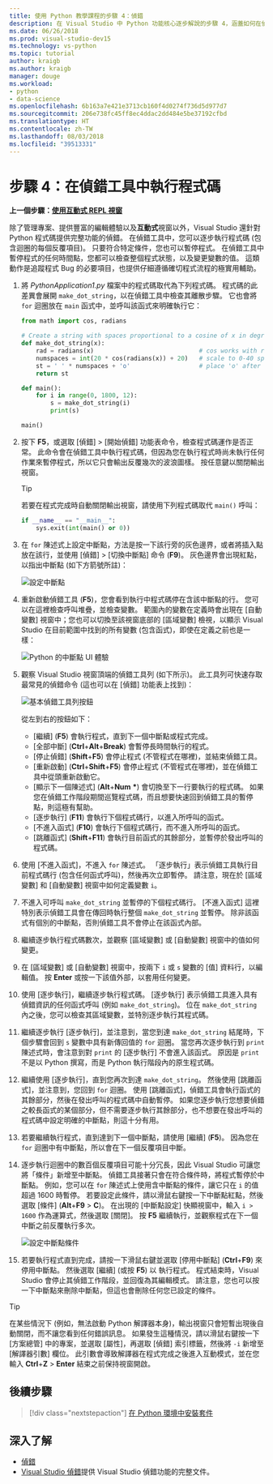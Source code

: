 ```yaml
---
title: 使用 Python 教學課程的步驟 4：偵錯
description: 在 Visual Studio 中 Python 功能核心逐步解說的步驟 4，涵蓋如何在偵錯工具中執行 Python 程式碼。
ms.date: 06/26/2018
ms.prod: visual-studio-dev15
ms.technology: vs-python
ms.topic: tutorial
author: kraigb
ms.author: kraigb
manager: douge
ms.workload:
- python
- data-science
ms.openlocfilehash: 6b163a7e421e3713cb160f4d0274f736d5d977d7
ms.sourcegitcommit: 206e738fc45ff8ec4ddac2dd484e5be37192cfbd
ms.translationtype: HT
ms.contentlocale: zh-TW
ms.lasthandoff: 08/03/2018
ms.locfileid: "39513331"
---
```

# <a name="step-4-run-code-in-the-debugger"></a>步驟 4：在偵錯工具中執行程式碼

**上一個步驟：[使用互動式 REPL 視窗](tutorial-working-with-python-in-visual-studio-step-03-interactive-repl.md)**

除了管理專案、提供豐富的編輯體驗以及**互動式**視窗以外，Visual Studio 還針對 Python 程式碼提供完整功能的偵錯。 在偵錯工具中，您可以逐步執行程式碼 (包含迴圈的每個反覆項目)。 只要符合特定條件，您也可以暫停程式。 在偵錯工具中暫停程式的任何時間點，您都可以檢查整個程式狀態，以及變更變數的值。 這類動作是追蹤程式 Bug 的必要項目，也提供仔細遵循確切程式流程的極實用輔助。

1. 將 *PythonApplication1.py* 檔案中的程式碼取代為下列程式碼。 程式碼的此差異會展開 `make_dot_string`，以在偵錯工具中檢查其離散步驟。 它也會將 `for` 迴圈放在 `main` 函式中，並呼叫該函式來明確執行它：

    ```python
    from math import cos, radians

    # Create a string with spaces proportional to a cosine of x in degrees
    def make_dot_string(x):
        rad = radians(x)                             # cos works with radians
        numspaces = int(20 * cos(radians(x)) + 20)   # scale to 0-40 spaces
        st = ' ' * numspaces + 'o'                   # place 'o' after the spaces
        return st

    def main():
        for i in range(0, 1800, 12):
            s = make_dot_string(i)
            print(s)

    main()
    ```

1. 按下 **F5**，或選取 [偵錯] > [開始偵錯] 功能表命令，檢查程式碼運作是否正常。 此命令會在偵錯工具中執行程式碼，但因為您在執行程式時尚未執行任何作業來暫停程式，所以它只會輸出反覆幾次的波浪圖樣。 按任意鍵以關閉輸出視窗。

    > [!Tip]
    > 若要在程式完成時自動關閉輸出視窗，請使用下列程式碼取代 `main()` 呼叫：
    >
    > ```python
    > if __name__ == "__main__":
    >     sys.exit(int(main() or 0))
    > ```

1. 在 `for` 陳述式上設定中斷點，方法是按一下該行旁的灰色邊界，或者將插入點放在該行，並使用 [偵錯] > [切換中斷點] 命令 (**F9**)。 灰色邊界會出現紅點，以指出中斷點 (如下方箭號所註)：

    ![設定中斷點](media/vs-getting-started-python-18-debugging1.png)

1. 重新啟動偵錯工具 (**F5**)，您會看到執行中程式碼停在含該中斷點的行。 您可以在這裡檢查呼叫堆疊，並檢查變數。 範圍內的變數在定義時會出現在 [自動變數] 視窗中；您也可以切換至該視窗底部的 [區域變數] 檢視，以顯示 Visual Studio 在目前範圍中找到的所有變數 (包含函式)，即使在定義之前也是一樣：

    ![Python 的中斷點 UI 體驗](media/vs-getting-started-python-19-debugging2b.png)

1. 觀察 Visual Studio 視窗頂端的偵錯工具列 (如下所示)。 此工具列可快速存取最常見的偵錯命令 (這也可以在 [偵錯] 功能表上找到)：

    ![基本偵錯工具列按鈕](media/vs-getting-started-python-20-debugging3.png)

    從左到右的按鈕如下：
    - [繼續] (**F5**) 會執行程式，直到下一個中斷點或程式完成。
    - [全部中斷] (**Ctrl**+**Alt**+**Break**) 會暫停長時間執行的程式。
    - [停止偵錯] (**Shift**+**F5**) 會停止程式 (不管程式在哪裡)，並結束偵錯工具。
    - [重新啟動] (**Ctrl**+**Shift**+**F5**) 會停止程式 (不管程式在哪裡)，並在偵錯工具中從頭重新啟動它。
    - [顯示下一個陳述式] (**Alt**+**Num** **&#42;**) 會切換至下一行要執行的程式碼。 如果您在偵錯工作階段期間巡覽程式碼，而且想要快速回到偵錯工具的暫停點，則這極有幫助。
    - [逐步執行] (**F11**) 會執行下個程式碼行，以進入所呼叫的函式。
    - [不進入函式] (**F10**) 會執行下個程式碼行，而不進入所呼叫的函式。
    - [跳離函式] (**Shift**+**F11**) 會執行目前函式的其餘部分，並暫停於發出呼叫的程式碼。

1. 使用 [不進入函式]，不進入 `for` 陳述式。 「逐步執行」表示偵錯工具執行目前程式碼行 (包含任何函式呼叫)，然後再次立即暫停。 請注意，現在於 [區域變數] 和 [自動變數] 視窗中如何定義變數 `i`。

1. 不進入可呼叫 `make_dot_string` 並暫停的下個程式碼行。 [不進入函式] 這裡特別表示偵錯工具會在傳回時執行整個 `make_dot_string` 並暫停。 除非該函式有個別的中斷點，否則偵錯工具不會停止在該函式內部。

1. 繼續逐步執行程式碼數次，並觀察 [區域變數] 或 [自動變數] 視窗中的值如何變更。

1. 在 [區域變數] 或 [自動變數] 視窗中，按兩下 `i` 或 `s` 變數的 [值] 資料行，以編輯值。 按 **Enter** 或按一下該值外部，以套用任何變更。

1. 使用 [逐步執行]，繼續逐步執行程式碼。 [逐步執行] 表示偵錯工具進入具有偵錯資訊的任何函式呼叫 (例如 `make_dot_string`)。 位在 `make_dot_string` 內之後，您可以檢查其區域變數，並特別逐步執行其程式碼。

1. 繼續逐步執行 [逐步執行]，並注意到，當您到達 `make_dot_string` 結尾時，下個步驟會回到 `s` 變數中具有新傳回值的 `for` 迴圈。 當您再次逐步執行到 `print` 陳述式時，會注意到對 `print` 的 [逐步執行] 不會進入該函式。 原因是 `print` 不是以 Python 撰寫，而是 Python 執行階段內的原生程式碼。

1. 繼續使用 [逐步執行]，直到您再次到達 `make_dot_string`。 然後使用 [跳離函式]，並注意到，您回到 `for` 迴圈。 使用 [跳離函式]，偵錯工具會執行函式的其餘部分，然後在發出呼叫的程式碼中自動暫停。 如果您逐步執行您想要偵錯之較長函式的某個部分，但不需要逐步執行其餘部分，也不想要在發出呼叫的程式碼中設定明確的中斷點，則這十分有用。

1. 若要繼續執行程式，直到達到下一個中斷點，請使用 [繼續] (**F5**)。 因為您在 `for` 迴圈中有中斷點，所以會在下一個反覆項目中斷。

1. 逐步執行迴圈中的數百個反覆項目可能十分冗長，因此 Visual Studio 可讓您將「條件」新增至中斷點。 偵錯工具接著只會在符合條件時，將程式暫停於中斷點。 例如，您可以在 `for` 陳述式上使用含中斷點的條件，讓它只在 `i` 的值超過 1600 時暫停。 若要設定此條件，請以滑鼠右鍵按一下中斷點紅點，然後選取 [條件] (**Alt**+**F9** > **C**)。 在出現的 [中斷點設定] 快顯視窗中，輸入 `i > 1600` 作為運算式，然後選取 [關閉]。 按 **F5** 繼續執行，並觀察程式在下一個中斷之前反覆執行多次。

    ![設定中斷點條件](media/vs-getting-started-python-21-debugging4.png)

1. 若要執行程式直到完成，請按一下滑鼠右鍵並選取 [停用中斷點] (**Ctrl**+**F9**) 來停用中斷點。 然後選取 [繼續] (或按 **F5**) 以 執行程式。 程式結束時，Visual Studio 會停止其偵錯工作階段，並回復為其編輯模式。 請注意，您也可以按一下中斷點來刪除中斷點，但這也會刪除任何您已設定的條件。

> [!Tip]
> 在某些情況下 (例如，無法啟動 Python 解譯器本身)，輸出視窗只會短暫出現後自動關閉，而不讓您看到任何錯誤訊息。 如果發生這種情況，請以滑鼠右鍵按一下 [方案總管] 中的專案，並選取 [屬性]，再選取 [偵錯] 索引標籤，然後將 `-i` 新增至 [解譯器引數] 欄位。 此引數會導致解譯器在程式完成之後進入互動模式，並在您輸入 **Ctrl**+**Z** > **Enter** 結束之前保持視窗開啟。

## <a name="next-step"></a>後續步驟

> [!div class="nextstepaction"]
> [在 Python 環境中安裝套件](tutorial-working-with-python-in-visual-studio-step-05-installing-packages.md)

## <a name="go-deeper"></a>深入了解

- [偵錯](debugging-python-in-visual-studio.md)
- [Visual Studio 偵錯](../debugger/debugger-feature-tour.md)提供 Visual Studio 偵錯功能的完整文件。
